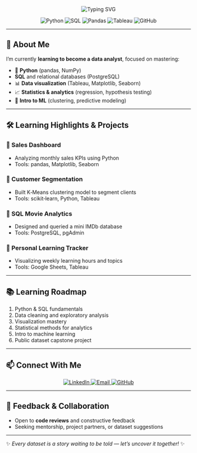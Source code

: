 <!-- Typing Banner -->
<div align="center">
  <img src="https://readme-typing-svg.herokuapp.com?font=Fira+Code&size=24&duration=3000&pause=1000&color=00C0FF&center=true&width=600&lines=Aspiring+Data+Analyst+|+Learning+Every+Day" alt="Typing SVG"/>
</div>

<p align="center">
  <img alt="Python" src="https://img.shields.io/badge/Python-3776AB?style=for-the-badge&logo=python"/>
  <img alt="SQL" src="https://img.shields.io/badge/SQL-0064A5?style=for-the-badge&logo=postgresql"/>
  <img alt="Pandas" src="https://img.shields.io/badge/Pandas-150458?style=for-the-badge&logo=pandas"/>
  <img alt="Tableau" src="https://img.shields.io/badge/Tableau-E97627?style=for-the-badge&logo=tableau"/>
  <img alt="GitHub" src="https://img.shields.io/badge/GitHub-181717?style=for-the-badge&logo=github"/>
</p>

---

## 👋 About Me
I’m currently **learning to become a data analyst**, focused on mastering:

- 🐍 **Python** (pandas, NumPy)
- **SQL** and relational databases (PostgreSQL)
- 📊 **Data visualization** (Tableau, Matplotlib, Seaborn)
- 📈 **Statistics & analytics** (regression, hypothesis testing)
- 🤖 **Intro to ML** (clustering, predictive modeling)

---

## 🛠 Learning Highlights & Projects

### 🔹 Sales Dashboard  
- Analyzing monthly sales KPIs using Python  
- Tools: pandas, Matplotlib, Seaborn

### 🔹 Customer Segmentation  
- Built K‑Means clustering model to segment clients  
- Tools: scikit‑learn, Python, Tableau

### 🔹 SQL Movie Analytics  
- Designed and queried a mini IMDb database  
- Tools: PostgreSQL, pgAdmin

### 🔹 Personal Learning Tracker  
- Visualizing weekly learning hours and topics  
- Tools: Google Sheets, Tableau

---

## 📚 Learning Roadmap
1. Python & SQL fundamentals  
2. Data cleaning and exploratory analysis  
3. Visualization mastery  
4. Statistical methods for analytics  
5. Intro to machine learning  
6. Public dataset capstone project

---

## 📫 Connect With Me  
<p align="center">
  <a href="https://www.linkedin.com/in/bhupin-magar/">
    <img alt="LinkedIn" src="https://img.shields.io/badge/LinkedIn-blue?style=for-the-badge&logo=linkedin"/>
  </a>
  <a href="mailto:bhupin.thapa.magar@gamil.com">
    <img alt="Email" src="https://img.shields.io/badge/Email-D14836?style=for-the-badge&logo=gmail"/>
  </a>
  <a href="https://github.com/Bhupin123">
    <img alt="GitHub" src="https://img.shields.io/badge/GitHub-181717?style=for-the-badge&logo=github"/>
  </a>
</p>

---

## 🤝 Feedback & Collaboration
- Open to **code reviews** and constructive feedback  
- Seeking mentorship, project partners, or dataset suggestions  

---

✨ *Every dataset is a story waiting to be told — let’s uncover it together!* ✨  
